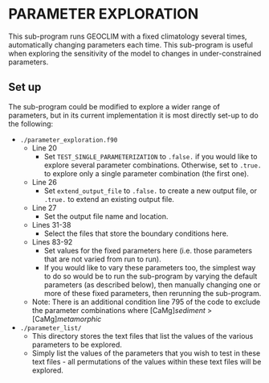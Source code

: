 # PARAMETER EXPLORATION

This sub-program runs GEOCLIM with a fixed climatology several times, automatically changing parameters each time. This sub-program is useful when exploring the sensitivity of the model to changes in under-constrained parameters.

## Set up

The sub-program could be modified to explore a wider range of parameters, but in its current implementation it is most directly set-up to do the following:

* `./parameter_exploration.f90`
    * Line 20
        * Set `TEST_SINGLE_PARAMETERIZATION` to `.false.` if you would like to explore several parameter combinations. Otherwise, set to `.true.` to explore only a single parameter combination (the first one).
    * Line 26
        * Set `extend_output_file` to `.false.` to create a new output file, or `.true.` to extend an existing output file.
    * Line 27
        * Set the output file name and location.
    * Lines 31-38
        * Select the files that store the boundary conditions here.
    * Lines 83-92
        * Set values for the fixed parameters here (i.e. those parameters that are not varied from run to run).
        * If you would like to vary these parameters too, the simplest way to do so would be to run the sub-program by varying the default parameters (as described below), then manually changing one or more of these fixed parameters, then rerunning the sub-program.
    * Note: There is an additional condition line 795 of the code to exclude the parameter combinations where [CaMg]_sediment_ > [CaMg]_metamorphic_
* `./parameter_list/`
    * This directory stores the text files that list the values of the various parameters to be explored.
    * Simply list the values of the parameters that you wish to test in these text files - all permutations of the values within these text files will be explored.
